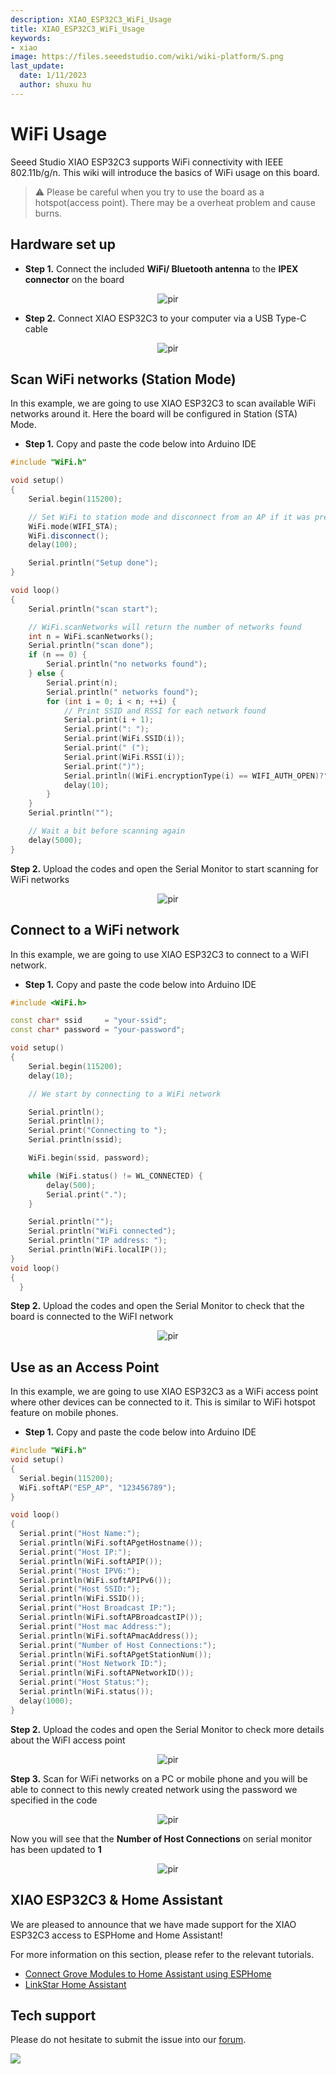 ```yaml
---
description: XIAO_ESP32C3_WiFi_Usage
title: XIAO_ESP32C3_WiFi_Usage
keywords:
- xiao
image: https://files.seeedstudio.com/wiki/wiki-platform/S.png
last_update:
  date: 1/11/2023
  author: shuxu hu
---
```


# WiFi Usage

Seeed Studio XIAO ESP32C3 supports WiFi connectivity with IEEE 802.11b/g/n. This wiki will introduce the basics of WiFi usage on this board.

> ⚠️ Please be careful when you try to use the board as a hotspot(access point). There may be a overheat problem and cause burns.
## Hardware set up

- **Step 1.** Connect the included **WiFi/ Bluetooth antenna** to the **IPEX connector** on the board

<div align="center"><img src="https://files.seeedstudio.com/wiki/XIAO_WiFi/wifi-6.png" alt="pir" width={130} height="auto" /></div>


- **Step 2.** Connect XIAO ESP32C3 to your computer via a USB Type-C cable

<div align="center"><img src="https://files.seeedstudio.com/wiki/XIAO_WiFi/cable-connect.png" alt="pir" width={120} height="auto" /></div>


## Scan WiFi networks (Station Mode)

In this example, we are going to use XIAO ESP32C3 to scan available WiFi networks around it. Here the board will be configured in Station (STA) Mode.

- **Step 1.** Copy and paste the code below into Arduino IDE

```cpp
#include "WiFi.h"

void setup()
{
    Serial.begin(115200);

    // Set WiFi to station mode and disconnect from an AP if it was previously connected
    WiFi.mode(WIFI_STA);
    WiFi.disconnect();
    delay(100);

    Serial.println("Setup done");
}

void loop()
{
    Serial.println("scan start");

    // WiFi.scanNetworks will return the number of networks found
    int n = WiFi.scanNetworks();
    Serial.println("scan done");
    if (n == 0) {
        Serial.println("no networks found");
    } else {
        Serial.print(n);
        Serial.println(" networks found");
        for (int i = 0; i < n; ++i) {
            // Print SSID and RSSI for each network found
            Serial.print(i + 1);
            Serial.print(": ");
            Serial.print(WiFi.SSID(i));
            Serial.print(" (");
            Serial.print(WiFi.RSSI(i));
            Serial.print(")");
            Serial.println((WiFi.encryptionType(i) == WIFI_AUTH_OPEN)?" ":"*");
            delay(10);
        }
    }
    Serial.println("");

    // Wait a bit before scanning again
    delay(5000);
}
```

**Step 2.** Upload the codes and open the Serial Monitor to start scanning for WiFi networks

<div align="center"><img src="https://files.seeedstudio.com/wiki/XIAO_WiFi/wifi-1.jpg" alt="pir" width={500} height="auto" /></div>



## Connect to a WiFi network

In this example, we are going to use XIAO ESP32C3 to connect to a WiFI network.

- **Step 1.** Copy and paste the code below into Arduino IDE

```cpp
#include <WiFi.h>

const char* ssid     = "your-ssid";
const char* password = "your-password";   

void setup()
{
    Serial.begin(115200);
    delay(10);

    // We start by connecting to a WiFi network

    Serial.println();
    Serial.println();
    Serial.print("Connecting to ");
    Serial.println(ssid);

    WiFi.begin(ssid, password);

    while (WiFi.status() != WL_CONNECTED) {
        delay(500);
        Serial.print(".");
    }

    Serial.println("");
    Serial.println("WiFi connected");
    Serial.println("IP address: ");
    Serial.println(WiFi.localIP());
}  
void loop()
{
  }
```

**Step 2.** Upload the codes and open the Serial Monitor to check that the board is connected to the WiFI network

<div align="center"><img src="https://files.seeedstudio.com/wiki/XIAO_WiFi/wifi-2.jpg" alt="pir" width={500} height="auto" /></div>


## Use as an Access Point

In this example, we are going to use XIAO ESP32C3 as a WiFi access point where other devices can be connected to it. This is similar to WiFi hotspot feature on mobile phones.

- **Step 1.** Copy and paste the code below into Arduino IDE

```cpp
#include "WiFi.h"
void setup()
{
  Serial.begin(115200);
  WiFi.softAP("ESP_AP", "123456789");
}

void loop()
{
  Serial.print("Host Name:");
  Serial.println(WiFi.softAPgetHostname());
  Serial.print("Host IP:");
  Serial.println(WiFi.softAPIP());
  Serial.print("Host IPV6:");
  Serial.println(WiFi.softAPIPv6());
  Serial.print("Host SSID:");
  Serial.println(WiFi.SSID());
  Serial.print("Host Broadcast IP:");
  Serial.println(WiFi.softAPBroadcastIP());
  Serial.print("Host mac Address:");
  Serial.println(WiFi.softAPmacAddress());
  Serial.print("Number of Host Connections:");
  Serial.println(WiFi.softAPgetStationNum());
  Serial.print("Host Network ID:");
  Serial.println(WiFi.softAPNetworkID());
  Serial.print("Host Status:");
  Serial.println(WiFi.status());
  delay(1000);
}
```

**Step 2.** Upload the codes and open the Serial Monitor to check more details about the WiFI access point

<div align="center"><img src="https://files.seeedstudio.com/wiki/XIAO_WiFi/wifi-3.png" alt="pir" width={700} height="auto" /></div>


**Step 3.** Scan for WiFi networks on a PC or mobile phone and you will be able to connect to this newly created network using the password we specified in the code

<div align="center"><img src="https://files.seeedstudio.com/wiki/XIAO_WiFi/wifi-4.png" alt="pir" width="{300}" height="auto" /></div>



Now you will see that the **Number of Host Connections** on serial monitor has been updated to **1**

<div align="center"><img src="https://files.seeedstudio.com/wiki/XIAO_WiFi/wifi-5.png" alt="pir" width={700} height="auto" /></div>


## XIAO ESP32C3 & Home Assistant

We are pleased to announce that we have made support for the XIAO ESP32C3 access to ESPHome and Home Assistant!

For more information on this section, please refer to the relevant tutorials.

- [Connect Grove Modules to Home Assistant using ESPHome](https://wiki.seeedstudio.com/Connect-Grove-to-Home-Assistant-ESPHome/)
- [LinkStar Home Assistant](https://wiki.seeedstudio.com/h68k-ha-esphome/)

## Tech support

Please do not hesitate to submit the issue into our [forum](https://forum.seeedstudio.com/).
<br />
<p style={{textAlign: 'center'}}><a href="https://www.seeedstudio.com/act-4.html?utm_source=wiki&utm_medium=wikibanner&utm_campaign=newproducts" target="_blank"><img src="https://files.seeedstudio.com/wiki/Wiki_Banner/new_product.jpg" /></a></p>
